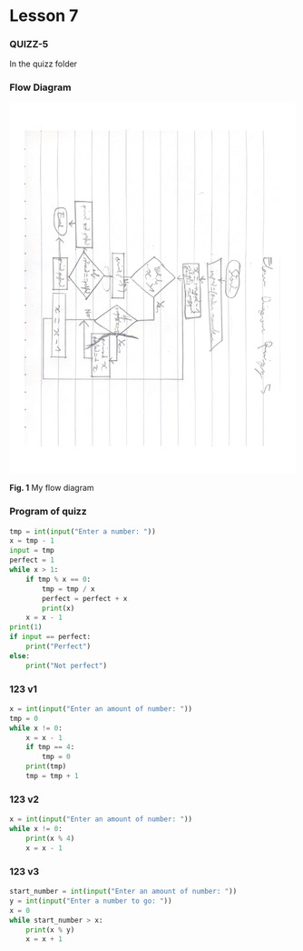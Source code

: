 # Lesson 7
### QUIZZ-5
In the quizz folder
### Flow Diagram
![](Images/Lesson-7_Flow-Diagram.jpg)

 **Fig. 1** My flow diagram
### Program of quizz
```.py
tmp = int(input("Enter a number: "))
x = tmp - 1
input = tmp
perfect = 1
while x > 1:
    if tmp % x == 0:
        tmp = tmp / x
        perfect = perfect + x
        print(x)
    x = x - 1
print(1)
if input == perfect:
    print("Perfect")
else:
    print("Not perfect")
```
### 123 v1
```.py
x = int(input("Enter an amount of number: "))
tmp = 0
while x != 0:
    x = x - 1
    if tmp == 4:
        tmp = 0
    print(tmp)
    tmp = tmp + 1

```
### 123 v2
```.py
x = int(input("Enter an amount of number: "))
while x != 0:
    print(x % 4)
    x = x - 1

```
### 123 v3
```.py
start_number = int(input("Enter an amount of number: "))
y = int(input("Enter a number to go: "))
x = 0
while start_number > x:
    print(x % y)
    x = x + 1
```
